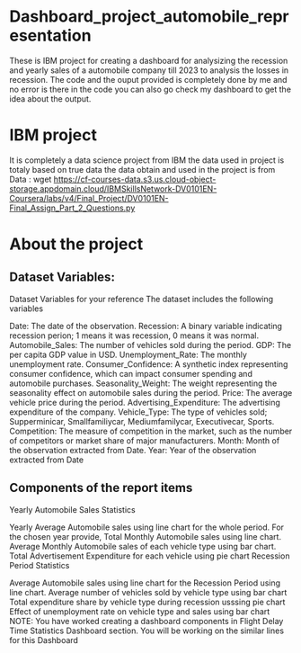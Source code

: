 # Dashboard_project_automobile_representation
These is IBM project for creating a dashboard for analysizing the recession and yearly sales of a automobile company till 2023 to analysis the losses in recession.
The code and the ouput provided is completely done by me and no error is there in the code you can also go check my dashboard to get the idea about the output. 

# IBM project
It is completely a data science project from IBM the data used in project is totaly based on true data the data obtain and used in the project is from 
Data : wget https://cf-courses-data.s3.us.cloud-object-storage.appdomain.cloud/IBMSkillsNetwork-DV0101EN-Coursera/labs/v4/Final_Project/DV0101EN-Final_Assign_Part_2_Questions.py

# About the project 

## Dataset Variables:
Dataset Variables for your reference
The dataset includes the following variables

Date: The date of the observation.
Recession: A binary variable indicating recession perion; 1 means it was recession, 0 means it was normal.
Automobile_Sales: The number of vehicles sold during the period.
GDP: The per capita GDP value in USD.
Unemployment_Rate: The monthly unemployment rate.
Consumer_Confidence: A synthetic index representing consumer confidence, which can impact consumer spending and automobile purchases.
Seasonality_Weight: The weight representing the seasonality effect on automobile sales during the period.
Price: The average vehicle price during the period.
Advertising_Expenditure: The advertising expenditure of the company.
Vehicle_Type: The type of vehicles sold; Supperminicar, Smallfamiliycar, Mediumfamilycar, Executivecar, Sports.
Competition: The measure of competition in the market, such as the number of competitors or market share of major manufacturers.
Month: Month of the observation extracted from Date.
Year: Year of the observation extracted from Date 

## Components of the report items
Yearly Automobile Sales Statistics

Yearly Average Automobile sales using line chart for the whole period.
For the chosen year provide,
Total Monthly Automobile sales using line chart.
Average Monthly Automobile sales of each vehicle type using bar chart.
Total Advertisement Expenditure for each vehicle using pie chart
Recession Period Statistics

Average Automobile sales using line chart for the Recession Period using line chart.
Average number of vehicles sold by vehicle type using bar chart
Total expenditure share by vehicle type during recession usssing pie chart
Effect of unemployment rate on vehicle type and sales using bar chart
NOTE: You have worked creating a dashboard components in Flight Delay Time Statistics Dashboard section. You will be working on the similar lines for this Dashboard

